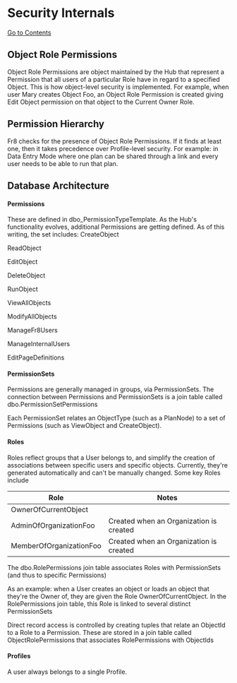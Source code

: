 # Security Internals
[Go to Contents](https://github.com/Fr8org/Fr8Core/blob/master/Docs/Home.md)

## Object Role Permissions

Object Role Permissions are object maintained by the Hub that represent a Permission that all users of a particular Role have in regard to a specified Object. This is how object-level security is implemented. For example, when user Mary creates Object Foo, an Object Role Permission is created giving Edit Object permission on that object to the Current Owner Role.

## Permission Hierarchy

Fr8 checks for the presence of Object Role Permissions. If it finds at least one, then it takes precedence over Profile-level security.  For example: in Data Entry Mode where one plan can be shared through a link and every user needs to be able to run that plan.


## Database Architecture


#### Permissions
These are defined in dbo_PermissionTypeTemplate. As the Hub's functionality evolves, additional Permissions are getting defined. As of this writing, the set includes:
CreateObject

ReadObject

EditObject

DeleteObject

RunObject

ViewAllObjects

ModifyAllObjects

ManageFr8Users

ManageInternalUsers

EditPageDefinitions

#### PermissionSets

Permissions are generally managed in groups, via PermissionSets. The connection between Permissions and PermissionSets is a join table called dbo.PermissionSetPermissions

Each PermissionSet relates an ObjectType (such as a PlanNode) to a set of Permissions (such as ViewObject and CreateObject).

#### Roles

Roles reflect groups that a User belongs to, and simplify the creation of associations between specific users and specific objects.  Currently, they're generated automatically and can't be manually changed. Some key Roles include

| Role  |  Notes|
|---|---|
|  OwnerOfCurrentObject  |   |
| AdminOfOrganizationFoo  | Created when an Organization is created  |
|  MemberOfOrganizationFoo  | Created when an Organization is created  |

The dbo.RolePermissions join table associates Roles with PermissionSets (and thus to specific Permissions)

As an example: when a User creates an object or loads an object that they're the Owner of, they are given the Role OwnerOfCurrentObject. In the RolePermissions join table, this Role is linked to several distinct PermissionSets

Direct record access is controlled by creating tuples that relate an ObjectId to a Role to a Permission. These are stored in a join table called ObjectRolePermissions that associates RolePermissions with ObjectIds


#### Profiles
A user always belongs to a single Profile. 

